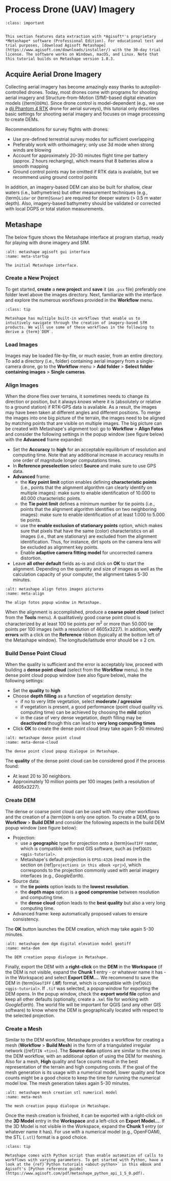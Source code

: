 # Process Drone (UAV) Imagery

```{admonition} This tutorial exceptionally requires proprietary software
:class: important


This section features data extraction with *Agisoft*'s proprietary *Metashape* software (Professional Edition). For educational test and trial purposes, [download Agisoft Metashape](https://www.agisoft.com/downloads/installer/) with the 30-day trial license. The software works on Windows, macOS, and Linux. Note that this tutorial builds on Metashape version 1.8.3.
```

## Acquire Aerial Drone Imagery

Collecting aerial imagery has become amazingly easy thanks to autopilot-controlled drones. Today, most drones come with programs for shooting aerial imagery and Structure-from-Motion (SfM)-based digital elevation models ({term}`DEM`s). Since drone control is model-dependent (e.g., we use a [dji Phantom 4 RTK](https://dl.djicdn.com/downloads/phantom_4_rtk/20200721/Phantom_4_RTK_User_Manual_v2.4_EN.pdf) drone for aerial surveys), this tutorial only describes basic settings for shooting aerial imagery and focuses on image processing to create DEMs.

Recommendations for survey flights with drones:

* Use pre-defined terrestrial survey modes for sufficient overlapping
* Preferably work with orthoimagery; only use 3d mode when strong winds are blowing
* Account for approximately 20-30 minutes flight time per battery (approx. 2 hours recharging), which means that 8 batteries allow a smooth mapping
* Ground control points may be omitted if RTK data is available, but we recommend using ground control points

In addition, an imagery-based DEM can also be built for shallow, clear waters (i.e., bathymetries) but other measurement techniques (e.g., {term}`Lidar` or {term}`Sonar`) are required for deeper waters (> 0.5 m water depth). Also, imagery-based bathymetry should be validated or corrected with local DGPS or total station measurements.


## Metashape

The below figure shows the Metashape interface at program startup, ready for playing with drone imagery and SfM.


```{figure} ../img/drone/metashape-startup.png
:alt: metashape agisoft gui interface
:name: meta-startup

The initial Metashape interface.
```


### Create a New Project

To get started, **create** a **new project** and **save** it (as `.psx` file) preferably one folder level above the images directory. Next, familiarize with the interface and explore the numerous workflows provided in the **Workflow** menu.


```{admonition} Metashape workflows
:class: tip

Metashape has multiple built-in workflows that enable us to intuitively navigate through the creation of imagery-based SfM products. We will use some of these workflows in the following to derive a {term}`DEM`.
```

### Load Images

Images may be loaded file-by-file, or much easier, from an entire directory. To add a directory (i.e., folder) containing aerial imagery from a single-camera drone, go to the **Workflow** menu > **Add folder** > **Select folder containing images** > **Single cameras**.


### Align Images

When the drone flies over terrains, it sometimes needs to change its direction or position, but it always *knows* where it is (absolutely or relative to a ground station) if RTK-GPS data is available. As a result, the images may have been taken at different angles and different positions. To merge the images into one big picture of the terrain, the images need to be aligned by matching points that are visible on multiple images. The big picture can be created with Metashape's alignment tool: go to **Workflow** > **Align Fotos** and consider the following settings in the popup window (see figure below) with the **Advanced** frame expanded:

* Set the **Accuracy** to **high** for an acceptable equilibrium of resolution and computing time. Note that any additional increase in accuracy results in one order of magnitude longer computations times.
* In **Reference preselection** select **Source** and make sure to use GPS data.
* **Advanced** frame:
    * the **Key point limit** option enables defining **characteristic points** (i.e., points that the alignment algorithm can clearly identify on multiple images): make sure to enable identification of 10.000 to 40.000 characteristic points.
    * the **Tie point limit** defines a minimum number for tie points (i.e., points that the alignment algorithm identifies on two neighboring images): make sure to enable identification of at least 1.000 to 5.000 tie points.
    * use the **enable exclusion of stationary points** option, which makes sure that pixels that have the same (color) characteristics on all images (i.e., that are stationary) are excluded from the alignment identification. Thus, for instance, dirt spots on the camera lens will be excluded as alignment key points.
    * Enable **adaptive camera fitting model** for uncorrected camera distortion.
* Leave **all other default** fields as-is and click on **OK** to start the alignment. Depending on the quantity and size of images as well as the calculation capacity of your computer, the alignment takes 5-30 minutes.

```{figure} ../img/drone/metashape-align.png
:alt: metashape align fotos images pictures
:name: meta-align

The align fotos popup window in Metashape.
```

When the alignment is accomplished, produce a **coarse point cloud** (select from the **Tools** menu). A qualitatively good coarse point cloud is characterized by at least 100 tie points per m$^2$ or more than 50.000 tie points per 100 images (with a resolution of 4605x3227). In addition, **verify errors** with a click on the **Reference** ribbon (typically at the bottom left of the Metashape window). The longitude/latitude error should be $\leq$ 2 cm.


### Build Dense Point Cloud

When the quality is sufficient and the error is acceptably low, proceed with building a **dense point cloud** (select from the **Workflow** menu). In the dense point cloud popup window (see also figure below), make the following settings:

* Set the **quality** to **high**
* Choose **depth filling** as a function of vegetation density:
    * if no to very little vegetation, select **moderate / agressive**
    * if vegetation is present, a good performance (point cloud quality vs. computing time) can be achieved by choosing the **mild** option
    * in the case of very dense vegetation, depth filling may be **deactivated** though this can lead to **very long computing times**
* Click **OK** to create the dense point cloud (may take again 5-30 minutes)

```{figure} ../img/drone/metashape-dense-cloud.png
:alt: metashape dense point cloud
:name: meta-dense-cloud

The dense point cloud popup dialogue in Metashape.
```

The **quality** of the dense point cloud can be considered good if the process found:

* At least 20 to 30 neighbors.
* Approximately 10 million points per 100 images (with a resolution of 4605x3227).


### Create DEM

The dense or coarse point cloud can be used with many other workflows and the creation of a {term}`DEM` is only one option. To create a DEM, go to **Workflow** > **Build DEM** and consider the following aspects in the build DEM popup window (see figure below):

* Projection:
    * use a **geographic** type for projection onto a {term}`GeoTIFF` raster, which is compatible with most GIS software, such as {ref}`QGIS <qgis-tutorial>`.
    * Metashape's default projection is `EPSG:4326` (read more in the section on {ref}`projections in this eBook <prj>`), which corresponds to the projection commonly used with aerial imagery interfaces (e.g., *GoogleEarth*).
* Source data:
    * the **tie points** option leads to the **lowest resolution**.
    * the **depth maps** option is a **good compromise** between resolution and computing time.
    * the **dense cloud** option leads to the **best quality** but also a very long computing time.
* Advanced frame: keep automatically proposed values to ensure consistency.

The **OK** button launches the DEM creation, which may take again 5-30 minutes.

```{figure} ../img/drone/metashape-dem.png
:alt: metashape dem dgm digital elevation model geotiff
:name: meta-dem

The DEM creation popup dialogue in Metashape.
```

Finally, export the DEM with a **right-click** on the **DEM** in the **Workspace** (if the DEM is not visible, expand the **Chunk 1** entry - or whatever name it has - in the Workspace) and select **Export DEM...**. We recommend to save the DEM in {term}`GeoTIFF` (**.tif**) format, which is compatible with {ref}`QGIS <qgis-tutorial>`. If `.tif` was selected, a popup window for exporting the DEM opens. In the popup window, check the **export world file** option and keep all other defaults (optionally, create a `.kml` file for working with *GoogleEarth*). The world file will be important for QGIS (and any other GIS software) to know where the DEM is geographically located with respect to the selected projection.


### Create a Mesh

Similar to the DEM workflow, Metashape provides a workflow for creating a mesh (**Workflow** > **Build Mesh**) in the form of a triangulated irregular network ({ref}`TIN <tin>`). The **Source data** options are similar to the ones in the DEM workflow, with an additional option of using the DEM for meshing. Also for a mesh, **High** quality and face counts result in the best representation of the terrain and high computing costs. If the goal of the mesh generation is its usage with a numerical model, lower quality and face counts might be a good choice to keep the time for running the numerical model low. The mesh generation takes again 5-30 minutes.

```{figure} ../img/drone/metashape-mesh.png
:alt: metashape mesh creation stl numerical model
:name: meta-mesh

The mesh creation popup dialogue in Metashape.
```

Once the mesh creation is finished, it can be exported with a right-click on the **3D Model** entry in the **Workspace** and a left-click on **Export Model...**. If the 3D Model is not visible in the Workspace, expand the **Chunk 1** entry (or whatever name it has). For use with a numerical model (e.g., OpenFOAM), the STL (`.stl`) format is a good choice.


```{admonition} Take advantage of Metashapes Python bindings
:class: tip

Metashape comes with Python script than enable automation of calls to workflows with varying parameters. To get started with Python, have a look at the {ref}`Python tutorials <about-python>` in this eBook and Agisoft's [Python reference guide](https://www.agisoft.com/pdf/metashape_python_api_1_5_0.pdf).
```
